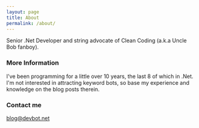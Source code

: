 ```yaml
---
layout: page
title: About
permalink: /about/
---
```


Senior .Net Developer and string advocate of Clean Coding (a.k.a Uncle Bob fanboy).

### More Information

I've been programming for a little over 10 years, the last 8 of which in .Net.  I'm not interested in attracting keyword bots, so base my experience and knowledge on the blog posts therein.

### Contact me

[blog@devbot.net](mailto:blog@devbot.net)
